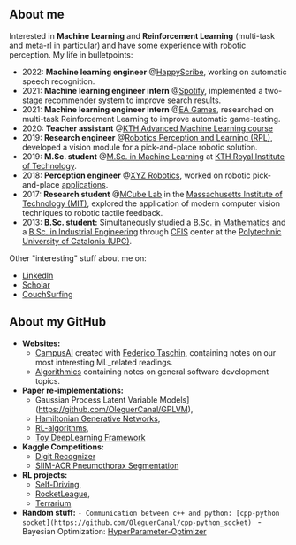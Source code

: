 ## About me
Interested in __Machine Learning__ and __Reinforcement Learning__ (multi-task and meta-rl in particular) and have some experience with robotic perception.
My life in bulletpoints:

- 2022: __Machine learning engineer__ @[HappyScribe](https://www.happyscribe.com/), working on automatic speech recognition.
- 2021: __Machine learning engineer intern__ @[Spotify](https://www.spotify.com/), implemented a two-stage recommender system to improve search results.
- 2021: __Machine learning engineer intern__ @[EA Games](https://www.ea.com/), researched on multi-task Reinforcement Learning to improve automatic game-testing.
- 2020: __Teacher assistant__ @[KTH Advanced Machine Learning course](https://www.kth.se/student/kurser/kurs/DD2434?l=en)
- 2019: __Research engineer__ @[Robotics Perception and Learning (RPL)](https://www.kth.se/rpl/division-of-robotics-perception-and-learning-1.779439), developed a vision module for a pick-and-place robotic solution.
- 2019: **M.Sc. student** @[M.Sc. in Machine Learning](https://www.kth.se/en/studies/master/machinelearning/description-1.48533) at [KTH Royal Institute of Technology](https://www.kth.se/en).
- 2018: __Perception engineer__ @[XYZ Robotics](http://en.xyzrobotics.ai/), worked on robotic pick-and-place [applications](https://www.youtube.com/watch?v=mpAhksAeqU4&ab_channel=XYZRobotics).
- 2017: __Research student__ @[MCube Lab](https://fme.upc.edu/en) in the [Massachusetts Institute of Technology (MIT)](https://www.mit.edu/), explored the application of modern computer vision techniques to robotic tactile feedback.
- 2013: **B.Sc. student:** Simultaneously studied a [B.Sc. in Mathematics](https://fme.upc.edu/en) and a [B.Sc. in Industrial Engineering](https://etseib.upc.edu/en) through [CFIS](https://cfis.upc.edu/en) center at the [Polytechnic University of Catalonia (UPC)](https://www.upc.edu/en).

Other "interesting" stuff about me on:
  - [LinkedIn](https://www.linkedin.com/in/OleguerCanal/)
  - [Scholar](https://scholar.google.com/citations?user=9cJOtv0AAAAJ&hl)
  - [CouchSurfing](https://www.couchsurfing.com/people/oleguer-canal)

## About my GitHub

- __Websites:__
  - [CampusAI](https://campusai.github.io/) created with [Federico Taschin](https://github.com/fedetask), containing notes on our most interesting ML_related readings.
  - [Algorithmics](https://oleguercanal.github.io/Algorithmics/) containing notes on general software development topics.
- __Paper re-implementations:__ 
  - Gaussian Process Latent Variable Models](https://github.com/OleguerCanal/GPLVM),
  - [Hamiltonian Generative Networks](https://github.com/CampusAI/Hamiltonian-Generative-Networks),
  - [RL-algorithms](https://github.com/OleguerCanal/RL-algorithms),
  - [Toy DeepLearning Framework](https://github.com/OleguerCanal/Toy-DeepLearning-Framework)
- __Kaggle Competitions:__
  - [Digit Recognizer](https://github.com/OleguerCanal/kaggle_digit-recognizer)
  - [SIIM-ACR Pneumothorax Segmentation](https://github.com/OleguerCanal/kaggle_Pneumothorax-Segmentation)
- __RL projects:__
  - [Self-Driving](https://github.com/OleguerCanal/KTH_MA-autonomous-driving),
  - [RocketLeague](https://github.com/CampusAI/RocketLeague-RL),
  - [Terrarium](https://github.com/CampusAI/DD2438_Common_Terrarium)
- __Random stuff:__
 `- Communication between c++ and python: [cpp-python socket](https://github.com/OleguerCanal/cpp-python_socket)
` - Bayesian Optimization: [HyperParameter-Optimizer](https://github.com/CampusAI/HyperParameter-Optimizer)

<!--
[![Oleguer's github stats](https://github-readme-stats.vercel.app/api?username=OleguerCanal)](https://github.com/anuraghazra/github-readme-stats)
-->

<!--
**OleguerCanal/OleguerCanal** is a ✨ _special_ ✨ repository because its `README.md` (this file) appears on your GitHub profile.

Here are some ideas to get you started:

- 🔭 I’m currently working on ...
- 🌱 I’m currently learning ...
- 👯 I’m looking to collaborate on ...
- 🤔 I’m looking for help with ...
- 💬 Ask me about ...
- 📫 How to reach me: ...
- 😄 Pronouns: ...
- ⚡ Fun fact: ...
-->
